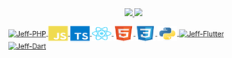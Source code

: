 
<div align="center">
  <a href="https://github.com/jeffersonceo">
  <img height="180em" src="https://github-readme-stats.vercel.app/api?username=jeffersonceo&show_icons=true&theme=merko&include_all_commits=true&count_private=true"/>
  <img height="180em" src="https://github-readme-stats.vercel.app/api/top-langs/?username=jeffersonceo&layout=compact&langs_count=7&theme=merko"/>
</div>
<div style="display: inline_block"><br>
 
   <img align="center" alt="Jeff-PHP" height="30" width="40" src="https://upload.wikimedia.org/wikipedia/commons/thumb/3/31/Webysther_20160423_-_Elephpant.svg/2560px-Webysther_20160423_-_Elephpant.svg.png">


  <img align="center" alt="Jeff-Js" height="30" width="40" src="https://raw.githubusercontent.com/devicons/devicon/master/icons/javascript/javascript-plain.svg">
  <img align="center" alt="Jeff-Ts" height="30" width="40" src="https://raw.githubusercontent.com/devicons/devicon/master/icons/typescript/typescript-plain.svg">
  <img align="center" alt="Jeff-React" height="30" width="40" src="https://raw.githubusercontent.com/devicons/devicon/master/icons/react/react-original.svg">
  <img align="center" alt="Jeff-HTML" height="30" width="40" src="https://raw.githubusercontent.com/devicons/devicon/master/icons/html5/html5-original.svg">
  <img align="center" alt="Jeff-CSS" height="30" width="40" src="https://raw.githubusercontent.com/devicons/devicon/master/icons/css3/css3-original.svg">
  <img align="center" alt="Jeff-Python" height="30" width="40" src="https://raw.githubusercontent.com/devicons/devicon/master/icons/python/python-original.svg">
  <img align="center" alt="Jeff-Flutter" height="30" width="40" src="https://iconape.com/wp-content/files/yb/61798/svg/flutter-logo.svg">
  <img align="center" alt="Jeff-Dart" height="30" width="40" src="https://www.scottbrady91.com/img/logos/dart.svg">
 
</div>
  
  ##
 
